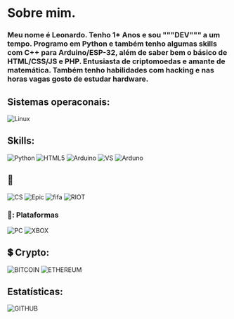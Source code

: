 # Sobre mim.

### Meu nome é Leonardo. Tenho 1* Anos e sou """DEV""" a um tempo. Programo em Python e também tenho algumas skills com C++ para Arduino/ESP-32, além de saber bem o básico de HTML/CSS/JS e PHP. Entusiasta de criptomoedas e amante de matemática. Também tenho habilidades com hacking e nas horas vagas gosto de estudar hardware.

## Sistemas operaconais:
![Linux](https://img.shields.io/badge/Linux-FCC624?style=for-the-badge&logo=linux&logoColor=black)

## Skills:
![Python](https://img.shields.io/badge/Python-14354C?style=for-the-badge&logo=python&logoColor=white) ![HTML5](https://img.shields.io/badge/HTML5-E34F26?style=for-the-badge&logo=html5&logoColor=white) ![Arduino](https://img.shields.io/badge/Arduino_IDE-00979D?style=for-the-badge&logo=arduino&logoColor=white) ![VS](https://img.shields.io/badge/Visual_Studio_Code-0078D4?style=for-the-badge&logo=visual%20studio%20code&logoColor=white) ![Arduno](https://img.shields.io/badge/Arduino-00979D?style=for-the-badge&logo=Arduino&logoColor=white)

## 👾
![CS](https://img.shields.io/badge/Counter_Strike-000000?style=for-the-badge&logo=counter-strike&logoColor=white) ![Epic](https://img.shields.io/badge/Epic%20Games-313131?style=for-the-badge&logo=Epic%20Games&logoColor=white) ![fifa](https://img.shields.io/badge/FIFA-B7312F?style=for-the-badge&logo=fifa&logoColor=white) ![RIOT](https://img.shields.io/badge/Riot_Games-D32936?style=for-the-badge&logo=riot-games&logoColor=white)
### 👾: Plataformas
![PC](https://img.shields.io/badge/Steam-000000?style=for-the-badge&logo=steam&logoColor=white
) ![XBOX](https://img.shields.io/badge/Xbox-107C10?style=for-the-badge&logo=xbox&logoColor=white)

## 💲 Crypto:
![BITCOIN](https://img.shields.io/badge/Bitcoin-000000?style=for-the-badge&logo=bitcoin&logoColor=white) ![ETHEREUM](https://img.shields.io/badge/Ethereum-3C3C3D?style=for-the-badge&logo=Ethereum&logoColor=white)

## Estatísticas:
![GITHUB](https://github-readme-stats.vercel.app/api/top-langs/?username=leodacibersecurity&theme=blue-green
)
